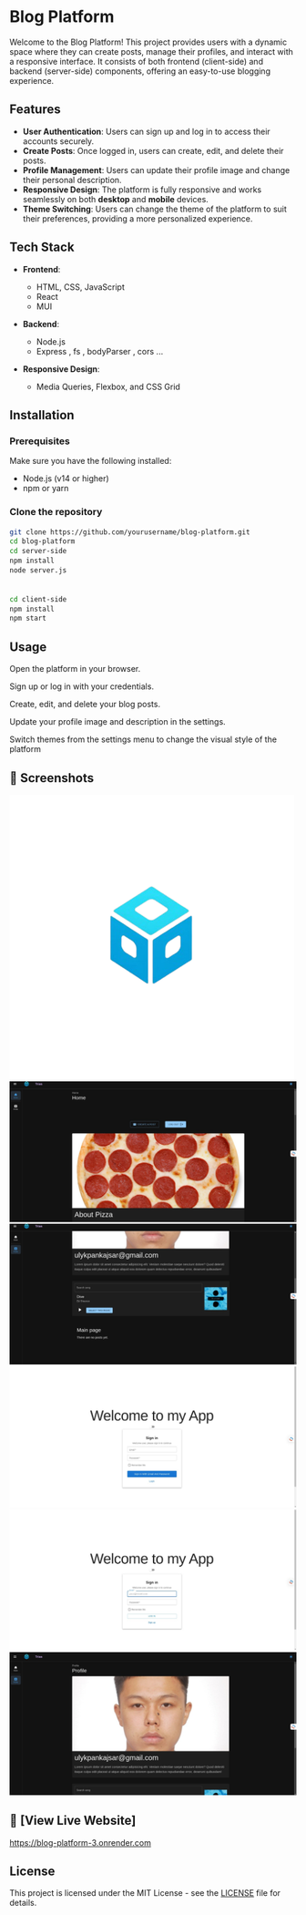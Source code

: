 # Blog Platform

Welcome to the Blog Platform! This project provides users with a dynamic space where they can create posts, manage their profiles, and interact with a responsive interface. It consists of both frontend (client-side) and backend (server-side) components, offering an easy-to-use blogging experience.

## Features

- **User Authentication**: Users can sign up and log in to access their accounts securely.
- **Create Posts**: Once logged in, users can create, edit, and delete their posts.
- **Profile Management**: Users can update their profile image and change their personal description.
- **Responsive Design**: The platform is fully responsive and works seamlessly on both **desktop** and **mobile** devices.
- **Theme Switching**: Users can change the theme of the platform to suit their preferences, providing a more personalized experience.

## Tech Stack

- **Frontend**: 
  - HTML, CSS, JavaScript
  - React 
  - MUI
  
- **Backend**: 
  - Node.js
  - Express , fs , bodyParser , cors ...
  
  
- **Responsive Design**: 
  - Media Queries, Flexbox, and CSS Grid

## Installation

### Prerequisites

Make sure you have the following installed:

- Node.js (v14 or higher)
- npm or yarn

### Clone the repository

```bash
git clone https://github.com/yourusername/blog-platform.git
cd blog-platform
cd server-side
npm install
node server.js


cd client-side
npm install
npm start
```
## Usage

  Open the platform in your browser.
  
  Sign up or log in with your credentials.
  
  Create, edit, and delete your blog posts.
  
  Update your profile image and description in the settings.
  
  Switch themes from the settings menu to change the visual style of the platform

## 📸 Screenshots

  ![Screenshots](https://raw.githubusercontent.com/Ulyk04/blog-platform/main/images/trias.png)
  ![Screenshots](https://raw.githubusercontent.com/Ulyk04/blog-platform/main/images/trias.jpeg)
  ![Screenshots](https://raw.githubusercontent.com/Ulyk04/blog-platform/main/images/trias2.jpeg)
  ![Screenshots](https://raw.githubusercontent.com/Ulyk04/blog-platform/main/images/trias3.jpeg)
  ![Screenshots](https://raw.githubusercontent.com/Ulyk04/blog-platform/main/images/trias4.jpeg)
  ![Screenshots](https://raw.githubusercontent.com/Ulyk04/blog-platform/main/images/trias5.jpeg)


## 🚀 [View Live Website]

   https://blog-platform-3.onrender.com

## License

This project is licensed under the MIT License - see the [LICENSE](LICENSE) file for details.

